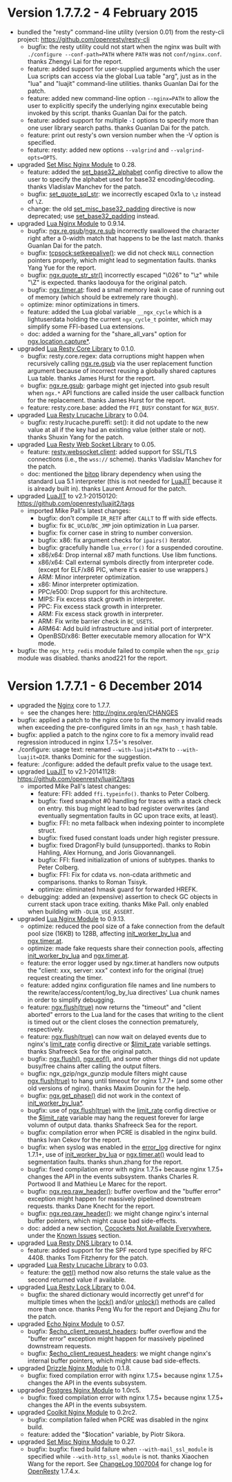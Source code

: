 <!---
    @title         ChangeLog 1007007
    @creator       Yichun Zhang
    @created       2014-11-22 05:19 GMT
    @modifier      Yichun Zhang
    @modifier_link yichun-zhang
    @modified      2015-02-04 21:24 GMT
    @changes       46
--->


#  Version 1.7.7.2 - 4 February 2015
* bundled the "resty" command-line utility (version 0.01)  from the resty-cli project: https://github.com/openresty/resty-cli
    * bugfix: the resty utility could not start when the nginx was built with `./configure --conf-path=PATH` where `PATH` was not `conf/nginx.conf`. thanks Zhengyi Lai for the report.
    * feature: added support for user-supplied arguments which the user Lua scripts can access via the global Lua table "arg", just as in the "lua" and "luajit" command-line utilities. thanks Guanlan Dai for the patch.
    * feature: added new command-line option `--nginx=PATH` to allow the user to explicitly specify the underlying nginx executable being invoked by this script. thanks Guanlan Dai for the patch.
    * feature: added support for multiple `-I` options to specify more than one user library search paths. thanks Guanlan Dai for the patch.
    * feature: print out resty's own version number when the -V option is specified.
    * feature: resty: added new options `--valgrind` and `--valgrind-opts=OPTS`.
* upgraded [Set Misc Nginx Module](set-misc-nginx-module.html) to 0.28.
    * feature: added the [set_base32_alphabet](https://github.com/openresty/set-misc-nginx-module#set_base32_alphabet) config directive to allow the user to specify the alphabet used for base32 encoding/decoding. thanks Vladislav Manchev for the patch.
    * bugfix: [set_quote_sql_str](https://github.com/openresty/set-misc-nginx-module#set_quote_sql_str): we incorrectly escaped 0x1a to `\z` instead of `\Z`.
    * change: the old [set_misc_base32_padding](https://github.com/openresty/set-misc-nginx-module#set_misc_base32_padding) directive is now deprecated; use [set_base32_padding](https://github.com/openresty/set-misc-nginx-module#set_base32_padding) instead.
* upgraded [Lua Nginx Module](lua-nginx-module.html) to 0.9.14.
    * bugfix: [ngx.re.gsub](https://github.com/openresty/lua-nginx-module#ngxregsub)/[ngx.re.sub](https://github.com/openresty/lua-nginx-module#ngxresub) incorrectly swallowed the character right after a 0-width match that happens to be the last match. thanks Guanlan Dai for the patch.
    * bugfix: [tcpsock:setkeepalive()](https://github.com/openresty/lua-nginx-module#tcpsocksetkeepalive): we did not check `NULL` connection pointers properly, which might lead to segmentation faults. thanks Yang Yue for the report.
    * bugfix: [ngx.quote_str_str()](https://github.com/openresty/lua-nginx-module#ngxquote_sql_str) incorrectly escaped "\026" to "\z" while "\Z" is expected. thanks laodouya for the original patch.
    * bugfix: [ngx.timer.at](https://github.com/openresty/lua-nginx-module#ngxtimerat): fixed a small memory leak in case of running out of memory (which should be extremely rare though).
    * optimize: minor optimizations in timers.
    * feature: added the Lua global variable `__ngx_cycle` which is a lightuserdata holding the current `ngx_cycle_t` pointer, which may simplify some FFI-based Lua extensions.
    * doc: added a warning for the "share_all_vars" option for [ngx.location.capture*](https://github.com/openresty/lua-nginx-module#ngxlocationcapture).
* upgraded [Lua Resty Core Library](lua-resty-core-library.html) to 0.1.0.
    * bugfix: resty.core.regex: data corruptions might happen when recursively calling [ngx.re.gsub](https://github.com/openresty/lua-nginx-module#ngxregsub) via the user replacement function argument because of incorrect reusing a globally shared captures Lua table. thanks James Hurst for the report.
    * bugfix: [ngx.re.gsub](https://github.com/openresty/lua-nginx-module#ngxregsub): garbage might get injected into gsub result when `ngx.*` API functions are called inside the user callback function for the replacement. thanks James Hurst for the report.
    * feature: resty.core.base: added the `FFI_BUSY` constant for `NGX_BUSY`.
* upgraded [Lua Resty Lrucache Library](lua-resty-lrucache-library.html) to 0.04.
    * bugfix: resty.lrucache.pureffi: set(): it did not update to the new value at all if the key had an existing value (either stale or not). thanks Shuxin Yang for the patch.
* upgraded [Lua Resty Web Socket Library](lua-resty-web-socket-library.html) to 0.05.
    * feature: [resty.websocket.client](https://github.com/openresty/lua-resty-websocket#restywebsocketclient): added support for SSL/TLS connections (i.e., the `wss://` scheme). thanks Vladislav Manchev for the patch.
    * doc: mentioned the [bitop](http://bitop.luajit.org/index.html) library dependency when using the standard Lua 5.1 interpreter (this is not needed for [LuaJIT](luajit.html) because it is already built in). thanks Laurent Arnoud for the patch.
* upgraded [LuaJIT](luajit.html) to v2.1-20150120:  https://github.com/openresty/luajit2/tags
    * imported Mike Pall's latest changes:
        * bugfix: don't compile `IR_RETF` after `CALLT` to ff with side effects.
        * bugfix: fix `BC_UCLO`/`BC_JMP` join optimization in Lua parser.
        * bugfix: fix corner case in string to number conversion.
        * bugfix: x86: fix argument checks for `ipairs()` iterator.
        * bugfix: gracefully handle `lua_error()` for a suspended coroutine.
        * x86/x64: Drop internal x87 math functions. Use libm functions.
        * x86/x64: Call external symbols directly from interpreter code. (except for ELF/x86 PIC, where it's easier to use wrappers.)
        * ARM: Minor interpreter optimization.
        * x86: Minor interpreter optimization.
        * PPC/e500: Drop support for this architecture.
        * MIPS: Fix excess stack growth in interpreter.
        * PPC: Fix excess stack growth in interpreter.
        * ARM: Fix excess stack growth in interpreter.
        * ARM: Fix write barrier check in `BC_USETS`.
        * ARM64: Add build infrastructure and initial port of interpreter.
        * OpenBSD/x86: Better executable memory allocation for W^X mode.
* bugfix: the `ngx_http_redis` module failed to compile when the `ngx_gzip` module was disabled. thanks anod221 for the report.

#  Version 1.7.7.1 - 6 December 2014
* upgraded the [Nginx](nginx.html) core to 1.7.7.
    * see the changes here: http://nginx.org/en/CHANGES
* bugfix: applied a patch to the nginx core to fix the memory invalid reads when exceeding the pre-configured limits in an `ngx_hash_t` hash table.
* bugfix: applied a patch to the nginx core to fix a memory invalid read regression introduced in nginx 1.7.5+'s resolver.
* ./configure: usage text: renamed `--with-luajit=PATH` to `--with-luajit=DIR`. thanks Dominic for the suggestion.
* feature: ./configure: added the default prefix value to the usage text.
* upgraded [LuaJIT](luajit.html) to v2.1-20141128:  https://github.com/openresty/luajit2/tags
    * imported Mike Pall's latest changes:
        * feature: FFI: added `ffi.typeinfo()`. thanks to Peter Colberg.
        * bugfix: fixed snapshot #0 handling for traces with a stack check on entry. this bug might lead to bad register overwrites (and eventually segmentation faults in GC upon trace exits, at least).
        * bugfix: FFI: no meta fallback when indexing pointer to incomplete struct.
        * bugfix: fixed fused constant loads under high register pressure.
        * bugfix: fixed DragonFly build (unsupported). thanks to Robin Hahling, Alex Hornung, and Joris Giovannangeli.
        * bugfix: FFI: fixed initialization of unions of subtypes. thanks to Peter Colberg.
        * bugfix: FFI: Fix for cdata vs. non-cdata arithmetic and comparisons. thanks to Roman Tsisyk.
        * optimize: eliminated hmask guard for forwarded HREFK.
    * debugging: added an (expensive) assertion to check GC objects in current stack upon trace exiting. thanks Mike Pall. only enabled when building with `-DLUA_USE_ASSERT`.
* upgraded [Lua Nginx Module](lua-nginx-module.html) to 0.9.13.
    * optimize: reduced the pool size of a fake connection from the default pool size (16KB) to 128B, affecting [init_worker_by_lua](https://github.com/openresty/lua-nginx-module#init_worker_by_lua) and [ngx.timer.at](https://github.com/openresty/lua-nginx-module#ngxtimerat).
    * optimize: made fake requests share their connection pools, affecting [init_worker_by_lua](https://github.com/openresty/lua-nginx-module#init_worker_by_lua) and [ngx.timer.at](https://github.com/openresty/lua-nginx-module#ngxtimerat).
    * feature: the error logger used by ngx.timer.at handlers now outputs the "client: xxx, server: xxx" context info for the original (true) request creating the timer.
    * feature: added nginx configuration file names and line numbers to the rewrite/access/content/log_by_lua directives' Lua chunk names in order to simplify debugging.
    * feature: [ngx.flush(true)](https://github.com/openresty/lua-nginx-module#ngxflush) now returns the "timeout" and "client aborted" errors to the Lua land for the cases that writing to the client is timed out or the client closes the connection prematurely, respectively.
    * feature: [ngx.flush(true)](https://github.com/openresty/lua-nginx-module#ngxflush) can now wait on delayed events due to nginx's [limit_rate](http://nginx.org/en/docs/http/ngx_http_core_module.html#limit_rate) config directive or [$limit_rate](http://nginx.org/en/docs/http/ngx_http_core_module.html#var_limit_rate) variable settings. thanks Shafreeck Sea for the original patch.
    * bugfix: [ngx.flush()](https://github.com/openresty/lua-nginx-module#ngxflush), [ngx.eof()](https://github.com/openresty/lua-nginx-module#ngxeof), and some other things did not update busy/free chains after calling the output filters.
    * bugfix: ngx_gzip/ngx_gunzip module filters might cause [ngx.flush(true)](https://github.com/openresty/lua-nginx-module#ngxflush) to hang until timeout for nginx 1.7.7+ (and some other old versions of nginx). thanks Maxim Dounin for the help.
    * bugfix: [ngx.get_phase()](https://github.com/openresty/lua-nginx-module#ngxget_phase) did not work in the context of [init_worker_by_lua*](https://github.com/openresty/lua-nginx-module#init_worker_by_lua).
    * bugfix: use of [ngx.flush(true)](https://github.com/openresty/lua-nginx-module#ngxflush) with the [limit_rate](http://nginx.org/en/docs/http/ngx_http_core_module.html#limit_rate) config directive or the [$limit_rate](http://nginx.org/en/docs/http/ngx_http_core_module.html#var_limit_rate) variable may hang the request forever for large volumn of output data. thanks Shafreeck Sea for the report.
    * bugfix: compilation error when PCRE is disabled in the nginx build. thanks Ivan Cekov for the report.
    * bugfix: when syslog was enabled in the [error_log](http://nginx.org/en/docs/ngx_core_module.html#error_log) directive for nginx 1.7.1+, use of [init_worker_by_lua](https://github.com/openresty/lua-nginx-module#init_worker_by_lua) or [ngx.timer.at()](https://github.com/openresty/lua-nginx-module#ngxtimerat) would lead to segmentation faults. thanks shun.zhang for the report.
    * bugfix: fixed compilation error with nginx 1.7.5+ because nginx 1.7.5+ changes the API in the events subsystem. thanks Charles R. Portwood II and Mathieu Le Marec for the report.
    * bugfix: [ngx.req.raw_header()](https://github.com/openresty/lua-nginx-module#ngxreqraw_header): buffer overflow and the "buffer error" exception might happen for massively pipelined downstream requests. thanks Dane Knecht for the report.
    * bugfix: [ngx.req.raw_header()](https://github.com/openresty/lua-nginx-module#ngxreqraw_header): we might change nginx's internal buffer pointers, which might cause bad side-effects.
    * doc: added a new section, [Cocockets Not Available Everywhere](https://github.com/openresty/lua-nginx-module#cocockets-not-available-everywhere), under the [Known Issues](https://github.com/openresty/lua-nginx-module#known-issues) section.
* upgraded [Lua Resty DNS Library](lua-resty-dns-library.html) to 0.14.
    * feature: added support for the SPF record type specified by RFC 4408. thanks Tom Fitzhenry for the patch.
* upgraded [Lua Resty Lrucache Library](lua-resty-lrucache-library.html) to 0.03.
    * feature: the [get()](https://github.com/openresty/lua-resty-lrucache#get) method now also returns the stale value as the second returned value if available.
* upgraded [Lua Resty Lock Library](lua-resty-lock-library.html) to 0.04.
    * bugfix: the shared dictionary would incorrectly get unref'd for multiple times when the [lock()](https://github.com/openresty/lua-resty-lock#lock) and/or [unlock()](https://github.com/openresty/lua-resty-lock#unlock) methods are called more than once. thanks Peng Wu for the report and Dejiang Zhu for the patch.
* upgraded [Echo Nginx Module](echo-nginx-module.html) to 0.57.
    * bugfix: [$echo_client_request_headers](https://github.com/openresty/echo-nginx-module#echo_client_request_headers): buffer overflow and the "buffer error" exception might happen for massively pipelined downstream requests.
    * bugfix: [$echo_client_request_headers](https://github.com/openresty/echo-nginx-module#echo_client_request_headers): we might change nginx's internal buffer pointers, which might cause bad side-effects.
* upgraded [Drizzle Nginx Module](drizzle-nginx-module.html) to 0.1.8.
    * bugfix: fixed compilation error with nginx 1.7.5+ because nginx 1.7.5+ changes the API in the events subsystem.
* upgraded [Postgres Nginx Module](postgres-nginx-module.html) to 1.0rc5.
    * bugfix: fixed compilation error with nginx 1.7.5+ because nginx 1.7.5+ changes the API in the events subsystem.
* upgraded [Coolkit Nginx Module](coolkit-nginx-module.html) to 0.2rc2.
    * bugfix: compilation failed when PCRE was disabled in the nginx build.
    * feature: added the "$location" variable, by Piotr Sikora.
* upgraded [Set Misc Nginx Module](set-misc-nginx-module.html) to 0.27.
    * bugfix: bugfix: fixed build failure when `--with-mail_ssl_module` is specified while `--with-http_ssl_module` is not. thanks Xiaochen Wang for the report.
See [ChangeLog 1007004](changelog-1007004.html) for change log for [OpenResty](openresty.html) 1.7.4.x.
